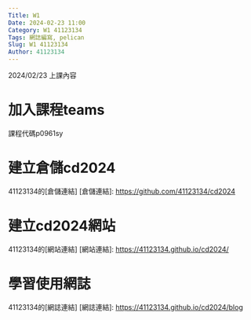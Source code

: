 ```yaml
---
Title: W1
Date: 2024-02-23 11:00
Category: W1 41123134
Tags: 網誌編寫, pelican
Slug: W1 41123134
Author: 41123134
---
```


2024/02/23 上課內容
 
<!-- PELICAN_END_SUMMARY -->

# 加入課程teams
課程代碼p0961sy
# 建立倉儲cd2024
41123134的[倉儲連結]
[倉儲連結]: https://github.com/41123134/cd2024
# 建立cd2024網站
41123134的[網站連結]
[網站連結]: https://41123134.github.io/cd2024/
# 學習使用網誌
41123134的[網誌連結]
[網誌連結]: https://41123134.github.io/cd2024/blog